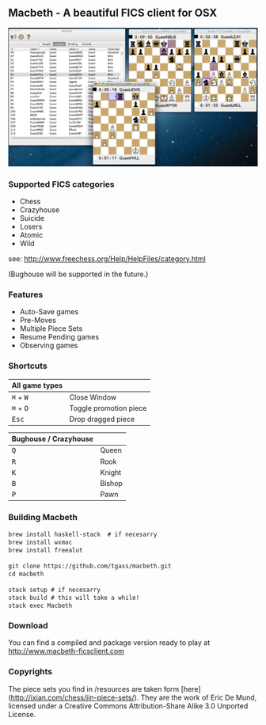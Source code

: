 ## Macbeth - A beautiful FICS client for OSX

![Screenshot](/Macbeth_observeGames.png)

### Supported FICS categories
* Chess
* Crazyhouse
* Suicide
* Losers
* Atomic
* Wild

see: http://www.freechess.org/Help/HelpFiles/category.html

(Bughouse will be supported in the future.)

### Features

* Auto-Save games
* Pre-Moves
* Multiple Piece Sets
* Resume Pending games
* Observing games

### Shortcuts

| All game types | &nbsp;
|------------------------------------|-----------------------
| <kbd>&#8984;</kbd> + <kbd>W</kbd>   | Close Window
| <kbd>&#8984;</kbd> + <kbd>O</kbd>   | Toggle promotion piece
| <kbd>Esc</kbd> | Drop dragged piece

| Bughouse / Crazyhouse | &nbsp;
|--------------|-------------
| <kbd>Q</kbd> | Queen 
| <kbd>R</kbd> | Rook 
| <kbd>K</kbd> | Knight 
| <kbd>B</kbd> | Bishop 
| <kbd>P</kbd> | Pawn 

### Building Macbeth
```
brew install haskell-stack  # if necesarry
brew install wxmac
brew install freealut

git clone https://github.com/tgass/macbeth.git
cd macbeth

stack setup # if necesarry
stack build # this will take a while!
stack exec Macbeth
```

### Download

You can find a compiled and package version ready to play at http://www.macbeth-ficsclient.com 

### Copyrights

The piece sets you find in /resources are taken form [here] (http://ixian.com/chess/jin-piece-sets/). They are the work of Eric De Mund, licensed under a Creative Commons Attribution-Share Alike 3.0 Unported License.
